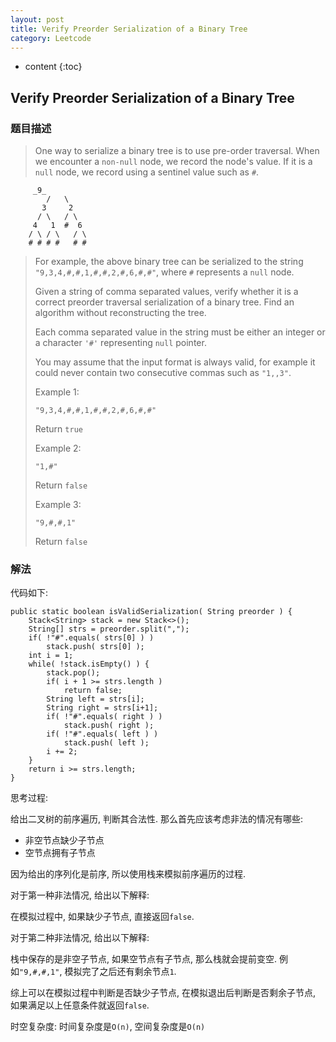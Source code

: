 ```yaml
---
layout: post
title: Verify Preorder Serialization of a Binary Tree
category: Leetcode
---
```


* content
{:toc}

## Verify Preorder Serialization of a Binary Tree

### 题目描述

> One way to serialize a binary tree is to use pre-order traversal. When we encounter a `non-null` node, we record the node's value. If it is a `null` node, we record using a sentinel value such as `#`.
> 
         _9_
            /   \
           3     2
          / \   / \
         4   1  #  6
        / \ / \   / \
        # # # #   # #
>
> For example, the above binary tree can be serialized to the string `"9,3,4,#,#,1,#,#,2,#,6,#,#"`, where `#` represents a `null` node.
> 
> Given a string of comma separated values, verify whether it is a correct preorder traversal serialization of a binary tree. Find an algorithm without reconstructing the tree.
> 
> Each comma separated value in the string must be either an integer or a character `'#'` representing `null` pointer.
> 
> You may assume that the input format is always valid, for example it could never contain two consecutive commas such as `"1,,3"`.
> 
> Example 1:
>
> `"9,3,4,#,#,1,#,#,2,#,6,#,#"`
>
> Return `true`
> 
> Example 2:
>
> `"1,#"`
>
> Return `false`
> 
> Example 3:
>
> `"9,#,#,1"`
>
> Return `false`


### 解法

代码如下:

    public static boolean isValidSerialization( String preorder ) {
        Stack<String> stack = new Stack<>();
        String[] strs = preorder.split(",");
        if( !"#".equals( strs[0] ) )
            stack.push( strs[0] );
        int i = 1;
        while( !stack.isEmpty() ) {
            stack.pop();
            if( i + 1 >= strs.length )
                return false;
            String left = strs[i];
            String right = strs[i+1];
            if( !"#".equals( right ) )
                stack.push( right );
            if( !"#".equals( left ) )
                stack.push( left );
            i += 2;
        }
        return i >= strs.length;
    }

思考过程:

给出二叉树的前序遍历, 判断其合法性. 那么首先应该考虑非法的情况有哪些:

* 非空节点缺少子节点
* 空节点拥有子节点

因为给出的序列化是前序, 所以使用栈来模拟前序遍历的过程.

对于第一种非法情况, 给出以下解释:

在模拟过程中, 如果缺少子节点, 直接返回`false`.

对于第二种非法情况, 给出以下解释:

栈中保存的是非空子节点, 如果空节点有子节点, 那么栈就会提前变空. 例如`"9,#,#,1"`, 模拟完了之后还有剩余节点`1`.

综上可以在模拟过程中判断是否缺少子节点, 在模拟退出后判断是否剩余子节点, 如果满足以上任意条件就返回`false`.

时空复杂度: 时间复杂度是`O(n)`, 空间复杂度是`O(n)`